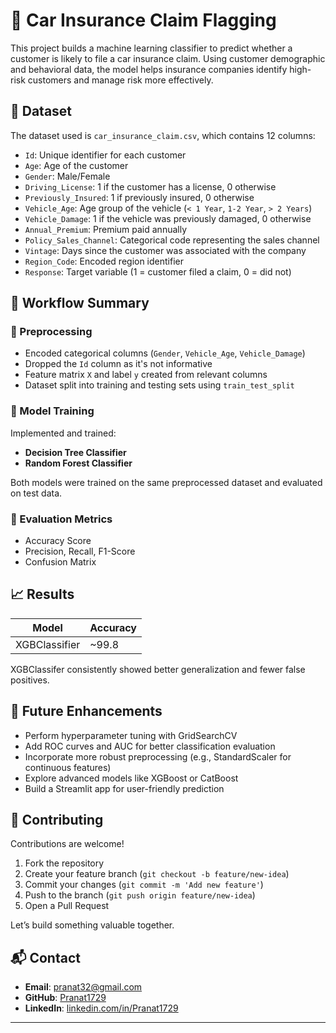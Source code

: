 # 🚗 Car Insurance Claim Flagging

This project builds a machine learning classifier to predict whether a customer is likely to file a car insurance claim. Using customer demographic and behavioral data, the model helps insurance companies identify high-risk customers and manage risk more effectively.

## 📂 Dataset

The dataset used is `car_insurance_claim.csv`, which contains 12 columns:

- `Id`: Unique identifier for each customer
- `Age`: Age of the customer
- `Gender`: Male/Female
- `Driving_License`: 1 if the customer has a license, 0 otherwise
- `Previously_Insured`: 1 if previously insured, 0 otherwise
- `Vehicle_Age`: Age group of the vehicle (`< 1 Year`, `1-2 Year`, `> 2 Years`)
- `Vehicle_Damage`: 1 if the vehicle was previously damaged, 0 otherwise
- `Annual_Premium`: Premium paid annually
- `Policy_Sales_Channel`: Categorical code representing the sales channel
- `Vintage`: Days since the customer was associated with the company
- `Region_Code`: Encoded region identifier
- `Response`: Target variable (1 = customer filed a claim, 0 = did not)

## 🧠 Workflow Summary

### 🔹 Preprocessing
- Encoded categorical columns (`Gender`, `Vehicle_Age`, `Vehicle_Damage`)
- Dropped the `Id` column as it's not informative
- Feature matrix `X` and label `y` created from relevant columns
- Dataset split into training and testing sets using `train_test_split`

### 🔹 Model Training
Implemented and trained:

- **Decision Tree Classifier**
- **Random Forest Classifier**

Both models were trained on the same preprocessed dataset and evaluated on test data.

### 🔹 Evaluation Metrics
- Accuracy Score
- Precision, Recall, F1-Score
- Confusion Matrix

## 📈 Results

| Model               | Accuracy |
|--------------------|----------|
| XGBClassifier      | ~99.8    |

XGBClassifer consistently showed better generalization and fewer false positives.

## 🚀 Future Enhancements

- Perform hyperparameter tuning with GridSearchCV
- Add ROC curves and AUC for better classification evaluation
- Incorporate more robust preprocessing (e.g., StandardScaler for continuous features)
- Explore advanced models like XGBoost or CatBoost
- Build a Streamlit app for user-friendly prediction

## 🤝 Contributing

Contributions are welcome!

1. Fork the repository
2. Create your feature branch (`git checkout -b feature/new-idea`)
3. Commit your changes (`git commit -m 'Add new feature'`)
4. Push to the branch (`git push origin feature/new-idea`)
5. Open a Pull Request

Let’s build something valuable together.

## 📬 Contact

- **Email**: pranat32@gmail.com  
- **GitHub**: [Pranat1729](https://github.com/Pranat1729)  
- **LinkedIn**: [linkedin.com/in/Pranat1729](https://www.linkedin.com/in/pranat-sharma-a55a77168/)

---


